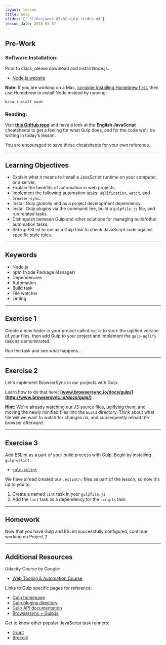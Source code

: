 ```yaml
---
layout: lesson
title: Gulp
slides: ['_slides/week-05/02-gulp-slides.md']
lesson_date: 2018-03-07
---
```


## Pre-Work

### Software Installation:

Prior to class, please download and install Node.js:

* [Node.js website](https://nodejs.org/en/)

**Note:** If you are working on a Mac, [consider installing Homebrew first](http://brew.sh/), then use Homebrew to install Node instead by running:

`brew install node`

### Reading:

Visit **[this GitHub repo](https://github.com/osscafe/gulp-cheatsheet)** and have a look at the **English JavaScript** cheatsheets to get a feeling for what Gulp does, and for the code we'll be writing in today's lesson.

You are encouraged to save these cheatsheets for your own reference.

---

## Learning Objectives

* Explain what it means to install a JavaScript runtime on your computer, or a server.
* Explain the benefits of automation in web projects.
* Implement the following automation tasks: `uglification`, `watch`, and `browser-sync`.
* Install Gulp globally and as a project development dependency.
* Install Gulp plugins via the command line, build a `gulpfile.js` file, and run related tasks.
* Distinguish between Gulp and other solutions for managing build/other automation tasks.
* Set-up ESLint to run as a Gulp task to check JavaScript code against specific style rules.

---

## Keywords

* Node.js
* npm (Node Package Manager)
* Dependencies
* Automation
* Build task
* File watcher
* Linting

---

## Exercise 1

Create a new folder in your project called `build` to store the uglified version of your files, then add Gulp to your project and implement the `gulp-uglify` task as demonstrated.

Run the task and see what happens...

---

## Exercise 2

Let's implement BrowserSync in our projects with Gulp.

Learn how to do that here: **[www.browsersync.io/docs/gulp/](http://www.browsersync.io/docs/gulp/)**

**Hint:** We're already watching our JS source files, uglifying them, and moving the newly minified files into the `build` directory. Think about what file will we want to watch for changes on, and subsequently reload the browser afterward.

---

## Exercise 3

Add ESLint as a part of your build process with Gulp. Begin by installing `gulp-eslint`:

* [`gulp-eslint`](https://www.npmjs.com/package/gulp-eslint)

We have alread created our `.eslintrc` files as part of the lesson, so now it's up to you to:

1. Create a named `lint` task in your `gulpfile.js`
2. Add the `lint` task as a dependency for the `scripts` task

---

## Homework

Now that you have Gulp and ESLint successfully configured, continue working on Project 2.

---

## Additional Resources

Udacity Course by Google:

* [Web Tooling & Automation Course](https://www.udacity.com/course/web-tooling-automation--ud892)

Links to Gulp specific pages for reference:

* [Gulp homepage](http://gulpjs.com/)
* [Gulp plugins directory](http://gulpjs.com/plugins/)
* [Gulp API documentation](https://github.com/gulpjs/gulp/blob/master/docs/API.md)
* [Browsersync + Gulp.js](https://www.browsersync.io/docs/gulp/)

Get to know other popular JavaScript task runners:

* [Grunt](http://gruntjs.com/)
* [Brocolli](http://broccolijs.com/)
